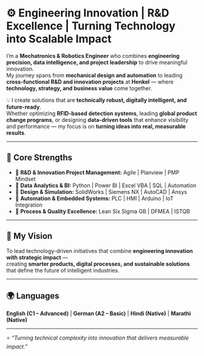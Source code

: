 # ⚙️ Engineering Innovation | R&D Excellence | Turning Technology into Scalable Impact

I’m a **Mechatronics & Robotics Engineer** who combines **engineering precision, data intelligence, and project leadership** to drive meaningful innovation.  
My journey spans from **mechanical design and automation** to leading **cross-functional R&D and innovation projects** at **Henkel** — where **technology, strategy, and business value** come together.

💡 I create solutions that are **technically robust, digitally intelligent, and future-ready**.  
Whether optimizing **RFID-based detection systems**, leading **global product change programs**, or designing **data-driven tools** that enhance visibility and performance — my focus is on **turning ideas into real, measurable results**.

---

## 🚀 Core Strengths
- 🔹 **R&D & Innovation Project Management:** Agile | Planview | PMP Mindset  
- 🔹 **Data Analytics & BI:** Python | Power BI | Excel VBA | SQL | Automation  
- 🔹 **Design & Simulation:** SolidWorks | Siemens NX | AutoCAD | Ansys  
- 🔹 **Automation & Embedded Systems:** PLC | HMI | Arduino | IoT Integration  
- 🔹 **Process & Quality Excellence:** Lean Six Sigma GB | DFMEA | ISTQB  

---

## 🎯 My Vision
To lead technology-driven initiatives that combine **engineering innovation with strategic impact** —  
creating **smarter products, digital processes, and sustainable solutions** that define the future of intelligent industries.

---

## 🌍 Languages
**English (C1 – Advanced)** | **German (A2 – Basic)** | **Hindi (Native)** | **Marathi (Native)**

---

⭐ *“Turning technical complexity into innovation that delivers measurable impact.”*  
